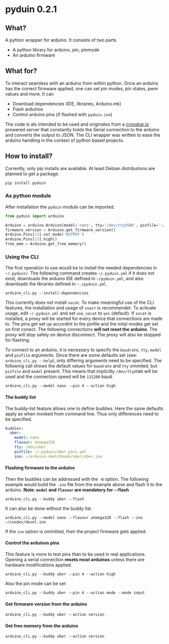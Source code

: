 # pyduin 0.2.1

## What?

A pyhton wrapper for arduino. It consists of two parts

* A python library for arduino, pin, pinmode
* An arduino firmware

## What for?

To interact seamless with an arduino from within python. Once an arduino has the correct firmware applied, one can set pin modes, pin states, pwm values and more. It can

* Download dependencies (IDE, libraries, Arduino.mk)
* Flash arduinos
* Control arduino pins (if flashed with `pyduin.ino`)

The code is als intended to be used and originates from a [crossbar.io](https://crossbar.io) prowered server that constantly holds the Serial connection to the arduino and converts the output to JSON. The CLI wrapper was written to ease the arduino handling in the context of python based projects.

## How to install?

Currently, only pip installs are available. At least Debian distributions are planned to get a package.
```bash
pip install pyduin
```
### As python module

After installation the `pyduin` module can be imported.
```python
from pyduin import arduino

Arduino = arduino.Arduino(model='nano', tty='/dev/ttyUSB0', pinfile='~/.pyduin/pinfiles/nano.yml', 'baudrate'=115200)
firmware_version = Arduino.get_firmware_version()
Arduino.Pins[13].set_mode('OUTPUT')
Arduino.Pins[13].high()
free_mem = Arduino.get_free_memory()
```
### Using the CLI

The first operation to use would be to install the needed dependencies in `~/.pyduin/`. The following command creates `~/.pyduin.yml` if it does not exist, downloads the arduino IDE defined in `~/pyduin.yml`, and also downloads the libraries defined in `~./pyduin.yml`.

```
arduino_cli.py --install-dependencies
```
This currently does not install `socat`. To make meaningful use of the CLI features, the installation and usage of `soact` is recommendet. To activate usage, edit `~/.pyduin.yml` and set `use_socat` to `yes` (default). If `socat` is installed, a proxy will be started for every device that connections are made to. The pins get set up accordint to the pinfile and the inital modes get set on first conect. The following connections **will not reset the arduino**. The proxy will stop safely on device disconnect. The proxy will also be stopped for flashing.

To connect to an arduino, it is necessary to specify the `baudrate`, `tty`, `model` and `pinfile` arguments. Since there are some defaults set (see: `arduino_cli.py --help`), only differing arguments need to be specified. The following call shows the default values for `baudrate` and `tty` ommited, but `pinfile` and `model` present. This means that implicitly `/dev/ttyUSB0` will be used and the connection speed will be `115200` baud.

```
arduino_cli.py --model nano --pin 4 --action high
```

#### The buddy list

The buddy-list feature allows one to define buddies. Here the same defaults apply as when invoked from command line. Thus only differences need to be specified.

```yaml
buddies:
  uber:
    model: nano
    flavour: atmega328
    tty: /dev/uber
    pinfile: ~/.pyduin/uber_pins.yml
    ino: ~/arduino-sketchbook/uber/uber.ino
```

#### Flashing firmware to the arduino

Then the buddies can be addressed with the `-B` option. The following example would build the `.ino` file from the example above and flash it to the arduino. **Note: `model` and `flavour` are mandatory for --flash**
```
arduino_cli.py --buddy uber --flash
```
It can also be done without the buddy list.
```
arduino_cli.py --model nano --flavour atmega328 --flash --ino ~/inodev/devel.ino
```

If the `ino` option is ommitted, then the project firmware gets applied.

#### Control the arduinos pins

This feature is more to test pins than to be used in real applications. Opening a serial connection **resets most arduinos** unless there are hardware modifications applied.
```
arduino_cli.py --buddy uber --pin 4 --action high
```
Also the pin mode can be set
```
arduino_cli.py --buddy uber --pin 4 --action mode --mode input
```
#### Get firmware version from the arduino

```
arduino_cli.py --buddy uber --action version
```
#### Get free memory from the arduino

```
arduino_cli.py --buddy uber --action version
```
